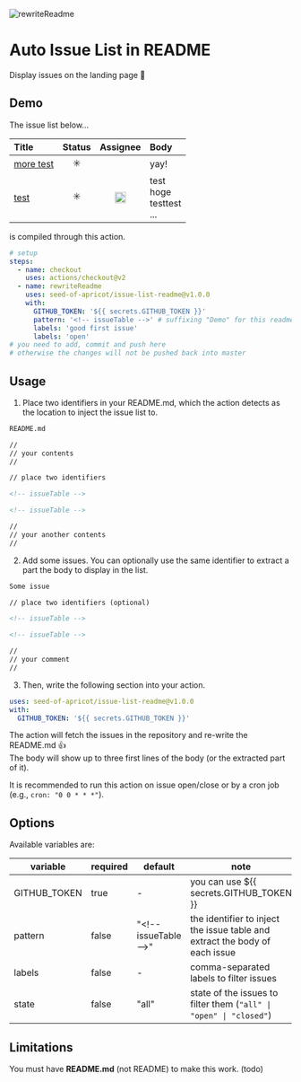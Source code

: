 ![rewriteReadme](https://github.com/seed-of-apricot/issue-list-readme/workflows/rewriteReadme/badge.svg)

# Auto Issue List in README

Display issues on the landing page :eyes:

## Demo

The issue list below...

<!-- issueTableDemo -->

| Title                                                                                 |         Status          |                                                            Assignee                                                             | Body                                  |
| :------------------------------------------------------------------------------------ | :---------------------: | :-----------------------------------------------------------------------------------------------------------------------------: | :------------------------------------ |
| <a href="https://github.com/seed-of-apricot/issue-list-readme/issues/4">more test</a> | :eight_spoked_asterisk: |                                                                                                                                 | yay!                                  |
| <a href="https://github.com/seed-of-apricot/issue-list-readme/issues/2">test</a>      | :eight_spoked_asterisk: | <a href="https://github.com/seed-of-apricot"><img src="https://avatars1.githubusercontent.com/u/26666870?v=4" width="20" /></a> | test<br />hoge<br />testtest<br />... |

<!-- issueTableDemo -->

is compiled through this action.

```yml
# setup
steps:
  - name: checkout
    uses: actions/checkout@v2
  - name: rewriteReadme
    uses: seed-of-apricot/issue-list-readme@v1.0.0
    with:
      GITHUB_TOKEN: '${{ secrets.GITHUB_TOKEN }}'
      pattern: '<!-- issueTable -->' # suffixing "Demo" for this readme
      labels: 'good first issue'
      labels: 'open'
# you need to add, commit and push here
# otherwise the changes will not be pushed back into master
```

## Usage

1. Place two identifiers in your README.md, which the action detects as the location to inject the issue list to.

```md
README.md

//
// your contents
//

// place two identifiers

<!-- issueTable -->

<!-- issueTable -->

//
// your another contents
//
```

2. Add some issues. You can optionally use the same identifier to extract a part the body to display in the list.

```md
Some issue

// place two identifiers (optional)

<!-- issueTable -->

<!-- issueTable -->

//
// your comment
//
```

3. Then, write the following section into your action.

```yml
uses: seed-of-apricot/issue-list-readme@v1.0.0
with:
  GITHUB_TOKEN: '${{ secrets.GITHUB_TOKEN }}'
```

The action will fetch the issues in the repository and re-write the README.md :thumbsup:  
The body will show up to three first lines of the body (or the extracted part of it).

It is recommended to run this action on issue open/close or by a cron job (e.g., `cron: "0 0 * * *"`).

## Options

Available variables are:

| variable     | required | default                 | note                                                                               |
| ------------ | -------- | ----------------------- | ---------------------------------------------------------------------------------- |
| GITHUB_TOKEN | true     | -                       | you can use \${{ secrets.GITHUB_TOKEN }}                                           |
| pattern      | false    | "\<!-- issueTable --\>" | the identifier to inject the issue table and <br /> extract the body of each issue |
| labels       | false    | -                       | comma-separated labels to filter issues                                            |
| state       | false    | "all"                       | state of the issues to filter them (`"all" \| "open" \| "closed"`)                                            |

## Limitations

You must have **README.md** (not README) to make this work. (todo)
